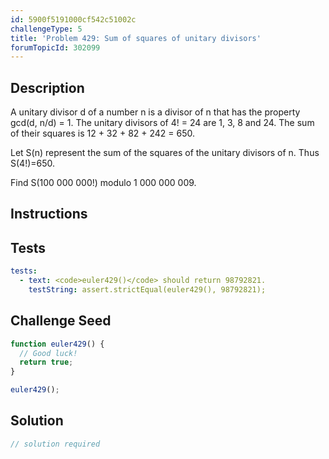 ```yaml
---
id: 5900f5191000cf542c51002c
challengeType: 5
title: 'Problem 429: Sum of squares of unitary divisors'
forumTopicId: 302099
---
```


## Description
<section id='description'>
A unitary divisor d of a number n is a divisor of n that has the property gcd(d, n/d) = 1.
The unitary divisors of 4! = 24 are 1, 3, 8 and 24.
The sum of their squares is 12 + 32 + 82 + 242 = 650.


Let S(n) represent the sum of the squares of the unitary divisors of n. Thus S(4!)=650.


Find S(100 000 000!) modulo 1 000 000 009.
</section>

## Instructions
<section id='instructions'>

</section>

## Tests
<section id='tests'>

```yml
tests:
  - text: <code>euler429()</code> should return 98792821.
    testString: assert.strictEqual(euler429(), 98792821);

```

</section>

## Challenge Seed
<section id='challengeSeed'>

<div id='js-seed'>

```js
function euler429() {
  // Good luck!
  return true;
}

euler429();
```

</div>



</section>

## Solution
<section id='solution'>

```js
// solution required
```

</section>
